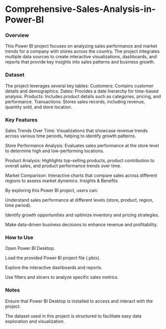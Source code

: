 # Comprehensive-Sales-Analysis-in-Power-BI
### Overview

This Power BI project focuses on analyzing sales performance and market trends for a company with stores across the country. The project integrates multiple data sources to create interactive visualizations, dashboards, and reports that provide key insights into sales patterns and business growth.

### Dataset

The project leverages several key tables:
Customers: Contains customer details and demographics.
Dates: Provides a date hierarchy for time-based analysis.
Products: Includes product details such as categories, pricing, and performance.
Transactions: Stores sales records, including revenue, quantity sold, and store location.

### Key Features

Sales Trends Over Time: Visualizations that showcase revenue trends across various time periods, helping to identify growth patterns.

Store Performance Analysis: Evaluates sales performance at the store level to determine high and low-performing locations.

Product Analysis: Highlights top-selling products, product contribution to overall sales, and product performance trends over time.

Market Comparison: Interactive charts that compare sales across different regions to assess market dynamics.
Insights & Benefits

By exploring this Power BI project, users can:

Understand sales performance at different levels (store, product, region, time period).

Identify growth opportunities and optimize inventory and pricing strategies.

Make data-driven business decisions to enhance revenue and profitability.

### How to Use

Open Power BI Desktop.

Load the provided Power BI project file (.pbix).

Explore the interactive dashboards and reports.

Use filters and slicers to analyze specific sales metrics.

### Notes

Ensure that Power BI Desktop is installed to access and interact with the project.

The dataset used in this project is structured to facilitate easy data exploration and visualization.
